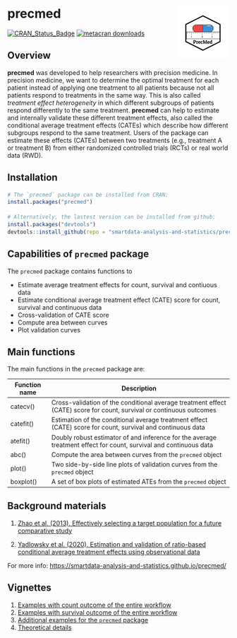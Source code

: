 
# precmed <img src="man/figures/logo.png" align="right" height="120"/>

<!-- badges: start -->

[![CRAN_Status_Badge](https://www.r-pkg.org/badges/version/precmed)](https://cran.r-project.org/package=precmed)
[![metacran
downloads](https://cranlogs.r-pkg.org/badges/last-month/precmed)](https://cran.r-project.org/package=precmed)
<!-- badges: end -->

## Overview

**precmed** was developed to help researchers with precision medicine.
In precision medicine, we want to determine the optimal treatment for
each patient instead of applying one treatment to all patients because
not all patients respond to treatments in the same way. This is also
called *treatment effect heterogeneity* in which different subgroups of
patients respond differently to the same treatment. **precmed** can help
to estimate and internally validate these different treatment effects,
also called the conditional average treatment effects (CATEs) which
describe how different subgroups respond to the same treatment. Users of
the package can estimate these effects (CATEs) between two treatments
(e.g., treatment A or treatment B) from either randomized controlled
trials (RCTs) or real world data (RWD).

## Installation

``` r
# The `precmed` package can be installed from CRAN:
install.packages("precmed")

# Alternatively, the lastest version can be installed from github:
install.packages("devtools")
devtools::install_github(repo = "smartdata-analysis-and-statistics/precmed")
```

## Capabilities of `precmed` package

The `precmed` package contains functions to

- Estimate average treatment effects for count, survival and contiuous
  data
- Estimate conditional average treatment effect (CATE) score for count,
  survival and continuous data
- Cross-validation of CATE score
- Compute area between curves
- Plot validation curves

## Main functions

The main functions in the `precmed` package are:

| Function name | Description                                                                                                          |
|---------------|----------------------------------------------------------------------------------------------------------------------|
| catecv()      | Cross-validation of the conditional average treatment effect (CATE) score for count, survival or continuous outcomes |
| catefit()     | Estimation of the conditional average treatment effect (CATE) score for count, survival and continuous data          |
| atefit()      | Doubly robust estimator of and inference for the average treatment effect for count, survival and continuous data    |
| abc()         | Compute the area between curves from the `precmed` object                                                            |
| plot()        | Two side-by-side line plots of validation curves from the `precmed` object                                           |
| boxplot()     | A set of box plots of estimated ATEs from the `precmed` object                                                       |

## Background materials

1.  [Zhao et al. (2013), Effectively selecting a target population for a
    future comparative
    study](https://doi.org/10.1080/01621459.2013.770705)

2.  [Yadlowsky et al. (2020), Estimation and validation of ratio-based
    conditional average treatment effects using observational
    data](https://doi.org/10.1080/01621459.2020.1772080)

For more info:
<https://smartdata-analysis-and-statistics.github.io/precmed/>

## Vignettes

1.  [Examples with count outcome of the entire
    workflow](https://smartdata-analysis-and-statistics.github.io/precmed/articles/Count-examples.html)  
2.  [Examples with survival outcome of the entire
    workflow](https://smartdata-analysis-and-statistics.github.io/precmed/articles/Survival-examples.html)  
3.  [Additional examples for the `precmed`
    package](https://smartdata-analysis-and-statistics.github.io/precmed/articles/Additional-examples.html)  
4.  [Theoretical
    details](https://smartdata-analysis-and-statistics.github.io/precmed/articles/Theoretical-details.html)

